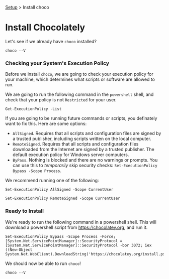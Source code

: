 [Setup](../Setup.md#setup) > Install choco

# Install Chocolately

Let's see if we already have `choco` installed?

```bash|{type: 'command', platform:'win32', failed_when:"!stdout.includes('Chocolatey v')"}
choco --V
```

### Checking your System's Execution Policy

Before we install `choco`, we are going to check your execution policy for your machine, which determines what scripts or software are allowed to run.

We are going to run the following command in the `powershell` shell, and check that your policy is not `Restricted` for your user.

```bash|{type: 'command', platform:'win32', shell: 'powershell', failed_when: "stdout.includes('Restricted')||exitCode==1"}
Get-ExecutionPolicy -List
```

If you are going to be running future commands or scripts, you definately want to fix this. Here are some options:

* `AllSigned`. Requires that all scripts and configuration files are signed by a trusted publisher, including scripts written on the local computer.
* `RemoteSigned`. Requires that all scripts and configuration files downloaded from the Internet are signed by a trusted publisher. The default execution policy for Windows server computers.
* `ByPass`. Nothing is blocked and there are no warnings or prompts. You can use this to _temporarily_ skip security checks: `Set-ExecutionPolicy Bypass -Scope Process`.

We recommend running one of the following: 

```bash|{type: 'command', platform:'win32', shell: 'powershell', privileged: true}
Set-ExecutionPolicy AllSigned -Scope CurrentUser
```

```bash|{type: 'command', platform:'win32', shell: 'powershell', privileged: true}
Set-ExecutionPolicy RemoteSigned -Scope CurrentUser
```

### Ready to Install

We're ready to run the following command in a powershell shell. This will download a powershell script from https://chocolatey.org, and run it.

```bash|{type: 'command', platform:'win32', shell: 'powershell', privileged: true}
Set-ExecutionPolicy Bypass -Scope Process -Force; [System.Net.ServicePointManager]::SecurityProtocol = [System.Net.ServicePointManager]::SecurityProtocol -bor 3072; iex ((New-Object System.Net.WebClient).DownloadString('https://chocolatey.org/install.ps1'))
```

We should now be able to run `choco`!

```bash|{type: 'command', platform:'win32', failed_when:"!stdout.includes('Chocolatey v')"}
choco --V
```